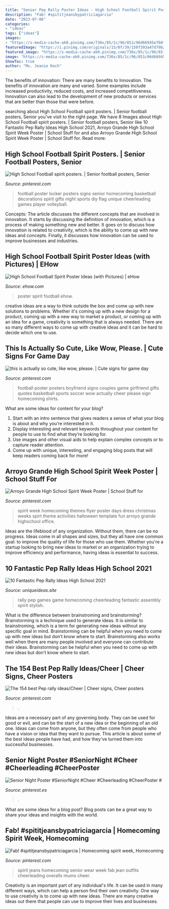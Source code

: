 ```yaml
---
title: "Senior Pep Rally Poster Ideas - High School Football Spirit Poster Ideas (with Pictures)"
description: "Fab! #spititjeansbypatriciagarcia"
date: "2023-07-06"
categories:
- "ideas"
tags: ["ideas"]
images:
- "https://s-media-cache-ak0.pinimg.com/736x/85/1c/96/851c96d66945e760f2d334ea1d4a6b69--spirit-week-ideas-school-spirit-ideas.jpg"
featuredImage: "https://i.pinimg.com/originals/15/0f/39/150f393a47d79b2abb9f3ebd6fb9ace6.jpg"
featured_image: "https://s-media-cache-ak0.pinimg.com/736x/85/1c/96/851c96d66945e760f2d334ea1d4a6b69--spirit-week-ideas-school-spirit-ideas.jpg"
image: "https://s-media-cache-ak0.pinimg.com/736x/85/1c/96/851c96d66945e760f2d334ea1d4a6b69--spirit-week-ideas-school-spirit-ideas.jpg"
ShowToc: true
author: "Ms. Jeanie Koch"
---
```



The benefits of innovation: There are many benefits to Innovation.
The benefits of innovation are many and varied. Some examples include increased productivity, reduced costs, and increased competitiveness. Innovation can also lead to the development of new products or services that are better than those that were before.

	

		
searching about High School Football spirit posters. | Senior football posters, Senior you've visit to the right page. We have 8 Images about High School Football spirit posters. | Senior football posters, Senior like 10 Fantastic Pep Rally Ideas High School 2021, Arroyo Grande High School Spirit Week Poster | School Stuff for and also Arroyo Grande High School Spirit Week Poster | School Stuff for. Read more:
		
    
## High School Football Spirit Posters. | Senior Football Posters, Senior

<img loading=lazy src="https://i.pinimg.com/originals/f0/60/6d/f0606d4cd39f131afd84ef6851ddb6b5.jpg" onerror="this.onerror=null;this.src='https://tse1.mm.bing.net/th?id=OIP.UVYCFip99LLU7n5zBwMITwHaJ4&amp;pid=15.1';" alt="High School Football spirit posters. | Senior football posters, Senior">

_Source: pinterest.com_

>football poster locker posters signs senior homecoming basketball decorations spirit gifts night sports diy flag unique cheerleading games player volleyball. 

	

Concepts:
The article discusses the different concepts that are involved in innovation. It starts by discussing the definition of innovation, which is a process of making something new and better. It goes on to discuss how innovation is related to creativity, which is the ability to come up with new ideas and concepts. Finally, it discusses how innovation can be used to improve businesses and industries.

    
## High School Football Spirit Poster Ideas (with Pictures) | EHow

<img loading=lazy src="http://img-aws.ehowcdn.com/default/cme/cme_public_images/www_ehow_com/photos.demandstudios.com/getty/article/155/117/827950_XS.jpg" onerror="this.onerror=null;this.src='https://tse2.mm.bing.net/th?id=OIP.Dsjphmg5l3lHotuWqOZi_gAAAA&amp;pid=15.1';" alt="High School Football Spirit Poster Ideas (with Pictures) | eHow">

_Source: ehow.com_

>poster spirit football ehow. 

	

creative ideas are a way to think outside the box and come up with new solutions to problems. Whether it's coming up with a new design for a product, coming up with a new way to market a product, or coming up with an idea for a game, creativity is something that is always needed. There are so many different ways to come up with creative ideas and it can be hard to decide which one to use.

    
## This Is Actually So Cute, Like Wow, Please. | Cute Signs For Game Day

<img loading=lazy src="https://s-media-cache-ak0.pinimg.com/originals/f9/b2/9d/f9b29d84b71e3253ac1bbdbeaa4f8028.jpg" onerror="this.onerror=null;this.src='https://tse2.mm.bing.net/th?id=OIP.RPZFrogHx_CAJxk5XqjjEQHaLH&amp;pid=15.1';" alt="this is actually so cute, like wow, please. | Cute signs for game day">

_Source: pinterest.com_

>football poster posters boyfriend signs couples game girlfriend gifts quotes basketball sports soccer wow actually cheer please sign homecoming shirts. 

	

What are some ideas for content for your blog?
1. Start with an intro sentence that gives readers a sense of what your blog is about and why you’re interested in it.
2. Display interesting and relevant keywords throughout your content for people to use to find what they’re looking for.
3. Use images and other visual aids to help explain complex concepts or to capture reader attention.
4. Come up with unique, interesting, and engaging blog posts that will keep readers coming back for more!

    
## Arroyo Grande High School Spirit Week Poster | School Stuff For

<img loading=lazy src="https://s-media-cache-ak0.pinimg.com/736x/85/1c/96/851c96d66945e760f2d334ea1d4a6b69--spirit-week-ideas-school-spirit-ideas.jpg" onerror="this.onerror=null;this.src='https://tse1.mm.bing.net/th?id=OIP.vtiGbXpgMNU2v1Y31NTD0wHaLc&amp;pid=15.1';" alt="Arroyo Grande High School Spirit Week Poster | School Stuff for">

_Source: pinterest.com_

>spirit week homecoming themes flyer poster days dress christmas weeks spirt theme activities halloween template fun arroyo grande highschool office. 

	

Ideas are the lifeblood of any organization. Without them, there can be no progress. Ideas come in all shapes and sizes, but they all have one common goal: to improve the quality of life for those who use them. Whether you're a startup looking to bring new ideas to market or an organization trying to improve efficiency and performance, having ideas is essential to success.

    
## 10 Fantastic Pep Rally Ideas High School 2021

<img loading=lazy src="https://www.uniqueideas.site/wp-content/uploads/pep-rally-games-youtube-2.jpg" onerror="this.onerror=null;this.src='https://tse1.mm.bing.net/th?id=OIP.QZrmTu2RSi4q1dDcMU6aPwHaEK&amp;pid=15.1';" alt="10 Fantastic Pep Rally Ideas High School 2021">

_Source: uniqueideas.site_

>rally pep games game homecoming cheerleading fantastic assembly spirit stylish. 

	

What is the difference between brainstroming and brainstorming?
Brainstorming is a technique used to generate ideas. It is similar to brainstroming, which is a term for generating new ideas without any specific goal in mind. Brainstorming can be helpful when you need to come up with new ideas but don’t know where to start.  Brainstorming also works well when there are many people involved and everyone can contribute their ideas. Brainstorming can be helpful when you need to come up with new ideas but don’t know where to start.

    
## The 154 Best Pep Rally Ideas/Cheer | Cheer Signs, Cheer Posters

<img loading=lazy src="https://i.pinimg.com/736x/38/c8/0e/38c80ea9f25f9264bfa4283637ea5e43.jpg" onerror="this.onerror=null;this.src='https://tse1.mm.bing.net/th?id=OIP.2oaWwRUBMWn8uJwSvVHYHwAAAA&amp;pid=15.1';" alt="The 154 best Pep rally ideas/Cheer | Cheer signs, Cheer posters">

_Source: pinterest.com_

>. 

	

Ideas are a necessary part of any governing body. They can be used for good or evil, and can be the start of a new idea or the beginning of an old one. Ideas can come from anyone, but they often come from people who have a vision or idea that they want to pursue. This article is about some of the best ideas people have had, and how they've turned them into successful businesses.

    
## Senior Night Poster #SeniorNight #Cheer #Cheerleading #CheerPoster #

<img loading=lazy src="https://i.pinimg.com/originals/15/0f/39/150f393a47d79b2abb9f3ebd6fb9ace6.jpg" onerror="this.onerror=null;this.src='https://tse2.mm.bing.net/th?id=OIP.CfJCLWG-s6_Aa2rLWBrGegHaJ4&amp;pid=15.1';" alt="Senior Night Poster #SeniorNight #Cheer #Cheerleading #CheerPoster #">

_Source: pinterest.es_

>. 

	

What are some ideas for a blog post?
Blog posts can be a great way to share your ideas and insights with the world.

    
## Fab! #spititjeansbypatriciagarcia | Homecoming Spirit Week, Homecoming

<img loading=lazy src="https://i.pinimg.com/originals/17/79/0f/17790f72f428da23dab181e12cadf993.jpg" onerror="this.onerror=null;this.src='https://tse1.mm.bing.net/th?id=OIP.jC0dypPV4AmZ5oVkIvJZfAHaJ4&amp;pid=15.1';" alt="Fab! #spititjeansbypatriciagarcia | Homecoming spirit week, Homecoming">

_Source: pinterest.com_

>spirit jeans homecoming senior wear week fab jean outfits cheerleading overalls mums cheer. 

	

Creativity is an important part of any individual's life. It can be used in many different ways, which can help a person find their own creativity. One way to use creativity is to come up with new ideas. There are many creative ideas out there that people can use to improve their lives and businesses.

